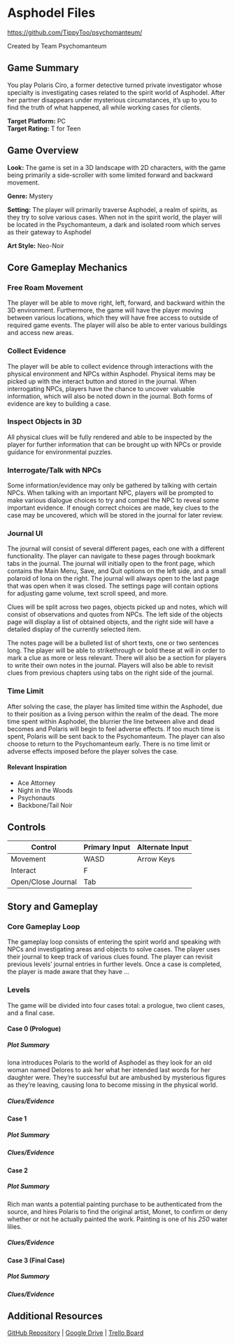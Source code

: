 # Asphodel Files
https://github.com/TippyToo/psychomanteum/

Created by Team Psychomanteum

 ## Game Summary

 You play Polaris Ciro, a former detective turned private investigator whose specialty is investigating cases related to the spirit world of Asphodel. After her partner disappears under mysterious circumstances, it’s up to you to find the truth of what happened, all while working cases for clients.

 **Target Platform:** PC\
 **Target Rating:** T for Teen

 ## Game Overview

 **Look:** The game is set in a 3D landscape with 2D characters, with the game being primarily a side-scroller with some limited forward and backward movement.

 **Genre:** Mystery

 **Setting:** The player will primarily traverse Asphodel, a realm of spirits, as they try to solve various cases. When not in the spirit world, the player will be located in the Psychomanteum, a dark and isolated room which serves as their gateway to Asphodel

 **Art Style:** Neo-Noir

## Core Gameplay Mechanics

### Free Roam Movement

The player will be able to move right, left, forward, and backward within the 3D environment. Furthermore, the game will have the player moving between various locations, which they will have free access to outside of required game events. The player will also be able to enter various buildings and access new areas. 

### Collect Evidence

The player will be able to collect evidence through interactions with the physical environment and NPCs within Asphodel. Physical items may be picked up with the interact button and stored in the journal. When interrogating NPCs, players have the chance to uncover valuable information, which will also be noted down in the journal. Both forms of evidence are key to building a case.

### Inspect Objects in 3D

All physical clues will be fully rendered and able to be inspected by the player for further information that can be brought up with NPCs or provide guidance for environmental puzzles.

### Interrogate/Talk with NPCs

Some information/evidence may only be gathered by talking with certain NPCs. When talking with an important NPC, players will be prompted to make various dialogue choices to try and compel the NPC to reveal some important evidence. If enough correct choices are made, key clues to the case may be uncovered, which will be stored in the journal for later review.

### Journal UI

The journal will consist of several different pages, each one with a different functionality. The player can navigate to these pages through bookmark tabs in the journal. The journal will initially open to the front page, which contains the Main Menu, Save, and Quit options on the left side, and a small polaroid of Iona on the right. The journal will always open to the last page that was open when it was closed. The settings page will contain options for adjusting game volume, text scroll speed, and more.


Clues will be split across two pages, objects picked up and notes, which will consist of observations and quotes from NPCs. The left side of the objects page will display a list of obtained objects, and the right side will have a detailed display of the currently selected item.

The notes page will be a bulleted list of short texts, one or two sentences long. The player will be able to strikethrough or bold these at will in order to mark a clue as more or less relevant. There will also be a section for players to write their own notes in the journal. Players will also be able to revisit clues from previous chapters using tabs on the right side of the journal.

### Time Limit

After solving the case, the player has limited time within the Asphodel, due to their position as a living person within the realm of the dead. The more time spent within Asphodel, the blurrier the line between alive and dead becomes and Polaris will begin to feel adverse effects. If too much time is spent, Polaris will be sent back to the Psychomanteum. The player can also choose to return to the Psychomanteum early. There is no time limit or adverse effects imposed before the player solves the case.




#### Relevant Inspiration

- Ace Attorney
- Night in the Woods
- Psychonauts
- Backbone/Tail Noir

## Controls

| Control           | Primary Input | Alternate Input |
|-------------------|---------------|-----------------|
| Movement          | WASD          | Arrow Keys      |
| Interact          | F             |                 |
| Open/Close Journal| Tab           |                 |

## Story and Gameplay

### Core Gameplay Loop

The gameplay loop consists of entering the spirit world and speaking with NPCs and investigating areas and objects to solve cases. The player uses their journal to keep track of various clues found. The player can revisit previous levels’ journal entries in further levels. Once a case is completed, the player is made aware that they have ...

### Levels

The game will be divided into four cases total: a prologue, two client cases, and a final case.

#### Case 0 (Prologue)

##### Plot Summary

Iona introduces Polaris to the world of Asphodel as they look for an old woman named Delores to ask her what her intended last words for her daughter were. They’re successful but are ambushed by mysterious figures as they’re leaving, causing Iona to become missing in the physical world.

##### Clues/Evidence

#### Case 1

##### Plot Summary

##### Clues/Evidence

#### Case 2

##### Plot Summary

Rich man wants a potential painting purchase to be authenticated from the source, and hires Polaris to find the original artist, Monet, to confirm or deny whether or not he actually painted the work. Painting is one of his *250* water lilies.

##### Clues/Evidence

#### Case 3 (Final Case)

##### Plot Summary

##### Clues/Evidence


## Additional Resources
[GitHub Repository](https://github.com/TippyToo/psychomanteum/) |
[Google Drive](https://drive.google.com/drive/folders/16K0zJERSVpJR2jjDi_JD6piHxxqVbFEK) |
[Trello Board](https://trello.com/c/3gkCqr7Y/1-level-design)
